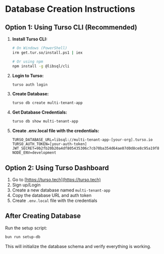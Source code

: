 # Database Creation Instructions

## Option 1: Using Turso CLI (Recommended)

1. **Install Turso CLI:**
   ```bash
   # On Windows (PowerShell)
   irm get.tur.so/install.ps1 | iex
   
   # Or using npm
   npm install -g @libsql/cli
   ```

2. **Login to Turso:**
   ```bash
   turso auth login
   ```

3. **Create Database:**
   ```bash
   turso db create multi-tenant-app
   ```

4. **Get Database Credentials:**
   ```bash
   turso db show multi-tenant-app
   ```

5. **Create .env.local file with the credentials:**
   ```env
   TURSO_DATABASE_URL=libsql://multi-tenant-app-[your-org].turso.io
   TURSO_AUTH_TOKEN=[your-auth-token]
   JWT_SECRET=9b2fb20b20a4df805435306c7cb70ba354d64ae07d0d8ce8c95a19f8f30f339430a92ff37e642c9767e4ffeceab80c9e7227fdc21b6b58c66f71d7d3484000e9
   NODE_ENV=development
   ```

## Option 2: Using Turso Dashboard

1. Go to [https://turso.tech](https://turso.tech)
2. Sign up/Login
3. Create a new database named `multi-tenant-app`
4. Copy the database URL and auth token
5. Create `.env.local` file with the credentials

## After Creating Database

Run the setup script:
```bash
bun run setup-db
```

This will initialize the database schema and verify everything is working.
